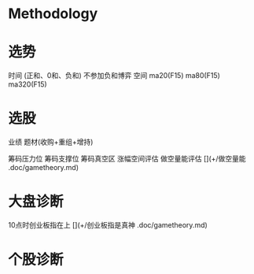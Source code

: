 # Methodology

# 选势

时间 (正和、0和、负和)   不参加负和博弈
空间 ma20(F15) ma80(F15) ma320(F15)

# 选股

业绩
题材(收购+重组+增持)

筹码压力位
筹码支撑位
筹码真空区
涨幅空间评估
做空量能评估              [](+/做空量能 .doc/gametheory.md)

# 大盘诊断

10点时创业板指在上        [](+/创业板指是真神 .doc/gametheory.md)

# 个股诊断


